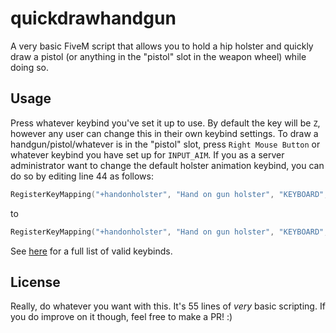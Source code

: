 # quickdrawhandgun
A very basic FiveM script that allows you to hold a hip holster and quickly draw a pistol (or anything in the "pistol" slot in the weapon wheel) while doing so.

## Usage
Press whatever keybind you've set it up to use. By default the key will be `Z`, however any user can change this in their own keybind settings. To draw a handgun/pistol/whatever is in the "pistol" slot, press `Right Mouse Button` or whatever keybind you have set up for `INPUT_AIM`. If you as a server administrator want to change the default holster animation keybind, you can do so by editing line 44 as follows: 

```lua
RegisterKeyMapping("+handonholster", "Hand on gun holster", "KEYBOARD", "Z")
```
to
```lua
RegisterKeyMapping("+handonholster", "Hand on gun holster", "KEYBOARD", "YOUR KEYBIND HERE")
```
See [here](https://docs.fivem.net/docs/game-references/input-mapper-parameter-ids/keyboard/) for a full list of valid keybinds.

## License
Really, do whatever you want with this. It's 55 lines of *very* basic scripting. If you do improve on it though, feel free to make a PR! :)
